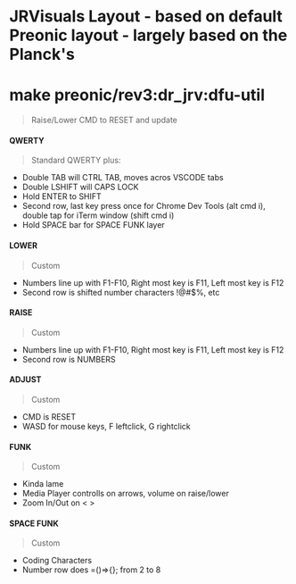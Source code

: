 # JRVisuals Layout - based on default Preonic layout - largely based on the Planck's

# make preonic/rev3:dr_jrv:dfu-util

> Raise/Lower CMD to RESET and update

#### QWERTY

> Standard QWERTY plus:

-   Double TAB will CTRL TAB, moves acros VSCODE tabs
-   Double LSHIFT will CAPS LOCK
-   Hold ENTER to SHIFT
-   Second row, last key press once for Chrome Dev Tools (alt cmd i), double tap for iTerm window (shift cmd i)
-   Hold SPACE bar for SPACE FUNK layer

#### LOWER

> Custom

-   Numbers line up with F1-F10, Right most key is F11, Left most key is F12
-   Second row is shifted number characters !@#$%, etc

#### RAISE

> Custom

-   Numbers line up with F1-F10, Right most key is F11, Left most key is F12
-   Second row is NUMBERS

#### ADJUST

> Custom

-   CMD is RESET
-   WASD for mouse keys, F leftclick, G rightclick

#### FUNK

> Custom

-   Kinda lame
-   Media Player controlls on arrows, volume on raise/lower
-   Zoom In/Out on < >

#### SPACE FUNK

> Custom

-   Coding Characters
-   Number row does =()=>{}; from 2 to 8
